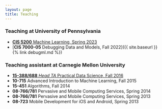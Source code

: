 ```yaml
---
layout: page
title: Teaching 
---
```


### Teaching at University of Pennsylvania
+ [**CIS 5200** Machine Learning, Spring 2023](https://machine-learning-upenn.github.io/)
+ [**CIS 7000-05** Debugging Data and Models, Fall 2022]({{ site.baseurl }}{% link debugml.md %})

### Teaching assistant at Carnegie Mellon University
+ [**15-388/688** *Head TA* Practical Data Science, Fall 2016](http://www.datasciencecourse.org/)
+ **10-715** Advanced Introduction to Machine Learning, Fall 2015
+ **15-451** Algorithms, Fall 2014
+ **08-766/781** Pervasive and Mobile Computing Services, Spring 2014
+ **08-766/781** Pervasive and Mobile Computing Services, Spring 2013
+ **08-723** Mobile Development for iOS and Android, Spring 2013